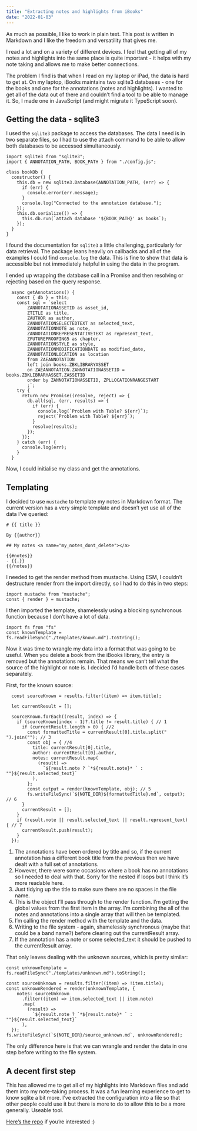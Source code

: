 ```yaml
---
title: "Extracting notes and highlights from iBooks"
date: "2022-01-03"
---
```


As much as possible, I like to work in plain text. This post is written in Markdown and I like the freedom and versatility that gives me.

I read a lot and on a variety of different devices. I feel that getting all of my notes and highlights into the same place is quite important - it helps with my note taking and allows me to make better connections.

The problem I find is that when I read on my laptop or iPad, the data is hard to get at. On my laptop, iBooks maintains two sqlite3 databases - one for the books and one for the annotations (notes and highlights). I wanted to get all of the data out of there and couldn’t find a tool to be able to manage it. So, I made one in JavaScript (and might migrate it TypeScript soon).

## Getting the data - sqlite3

I used the `sqlite3` package to access the databases. The data I need is in two separate files, so I had to use the attach command to be able to allow both databases to be accessed simultaneously.

```
import sqlite3 from "sqlite3";
import { ANNOTATION_PATH, BOOK_PATH } from "./config.js";

class bookDb {
  constructor() {
    this.db = new sqlite3.Database(ANNOTATION_PATH, (err) => {
      if (err) {
        console.error(err.message);
      }
      console.log("Connected to the annotation database.");
    });
    this.db.serialize(() => {
      this.db.run(`attach database '${BOOK_PATH}' as books`);
    });
  }
}
```

I found the documentation for `sqlite3` a little challenging, particularly for data retrieval. The package leans heavily on callbacks and all of the examples I could find `console.log` the data. This is fine to show that data is accessible but not immediately helpful in using the data in the program.

I ended up wrapping the database call in a Promise and then resolving or rejecting based on the query response.

```
  async getAnnotations() {
    const { db } = this;
    const sql = `select 
		ZANNOTATIONASSETID as asset_id,
		ZTITLE as title,
		ZAUTHOR as author,
		ZANNOTATIONSELECTEDTEXT as selected_text,
		ZANNOTATIONNOTE as note,
		ZANNOTATIONREPRESENTATIVETEXT as represent_text,
		ZFUTUREPROOFING5 as chapter,
		ZANNOTATIONSTYLE as style,
		ZANNOTATIONMODIFICATIONDATE as modified_date,
		ZANNOTATIONLOCATION as location
		from ZAEANNOTATION
		left join books.ZBKLIBRARYASSET
		on ZAEANNOTATION.ZANNOTATIONASSETID = books.ZBKLIBRARYASSET.ZASSETID
		order by ZANNOTATIONASSETID, ZPLLOCATIONRANGESTART
		;`;
    try {
      return new Promise((resolve, reject) => {
        db.all(sql, (err, results) => {
          if (err) {
            console.log(`Problem with Table? ${err}`);
            reject(`Problem with Table? ${err}`);
          }
          resolve(results);
        });
      });
    } catch (err) {
      console.log(err);
    }
  }
```

Now, I could initialise my class and get the annotations.

## Templating

I decided to use `mustache` to template my notes in Markdown format. The current version has a very simple template and doesn’t yet use all of the data I’ve queried:

```
# {{ title }}

By {{author}}

## My notes <a name="my_notes_dont_delete"></a>

{{#notes}}
- {{.}}
{{/notes}}
```

I needed to get the render method from mustache. Using ESM, I couldn’t destructure render from the import directly, so I had to do this in two steps:

```
import mustache from "mustache";
const { render } = mustache;
```

I then imported the template, shamelessly using a blocking synchronous function because I don’t have a lot of data.

```
import fs from "fs"
const knownTemplate = fs.readFileSync("./templates/known.md").toString();
```

Now it was time to wrangle my data into a format that was going to be useful. When you delete a book from the iBooks library, the entry is removed but the annotations remain. That means we can’t tell what the source of the highlight or note is. I decided I’d handle both of these cases separately.

First, for the known source:

```
  const sourceKnown = results.filter((item) => item.title);

  let currentResult = [];

  sourceKnown.forEach((result, index) => {
    if (sourceKnown[index - 1]?.title != result.title) { // 1
      if (currentResult.length > 0) { //2
        const formattedTitle = currentResult[0].title.split(" ").join(""); // 3
        const obj = { //4
          title: currentResult[0].title,
          author: currentResult[0].author,
          notes: currentResult.map(
            (result) =>
              `${result.note ? `*${result.note}* ` : ""}${result.selected_text}` 
          ),
        };
        const output = render(knownTemplate, obj); // 5
        fs.writeFileSync(`${NOTE_DIR}${formattedTitle}.md`, output); // 6
      }
      currentResult = [];
    }
    if (result.note || result.selected_text || result.represent_text) { // 7
      currentResult.push(result);
    }
  });
```

1. The annotations have been ordered by title and so, if the current annotation has a different book title from the previous then we have dealt with a full set of annotations.
2. However, there were some occasions where a book has no annotations so I needed to deal with that. Sorry for the nested if loops but I think it’s more readable here.
3. Just tidying up the title to make sure there are no spaces in the file name.
4. This is the object I’ll pass through to the render function. I’m getting the global values from the first item in the array. I’m combining the all of the notes and annotations into a single array that will then be templated.
5. I’m calling the render method with the template and the data.
6. Writing to the file system - again, shamelessly synchronous (maybe that could be a band name?) before clearing out the currentResult array.
7. If the annotation has a note or some selected\_text it should be pushed to the currentResult array.  
    

That only leaves dealing with the unknown sources, which is pretty similar:

```
const unknownTemplate = fs.readFileSync("./templates/unknown.md").toString();

const sourceUnknown = results.filter((item) => !item.title);
const unknownRendered = render(unknownTemplate, {
    notes: sourceUnknown
      .filter((item) => item.selected_text || item.note)
      .map(
        (result) =>
          `${result.note ? `*${result.note}* ` : ""}${result.selected_text}`
      ),
  });
fs.writeFileSync(`${NOTE_DIR}/source_unknown.md`, unknownRendered);
```

The only difference here is that we can wrangle and render the data in one step before writing to the file system.

## A decent first step

This has allowed me to get all of my highlights into Markdown files and add them into my note-taking process. It was a fun learning experience to get to know sqlite a bit more. I’ve extracted the configuration into a file so that other people could use it but there is more to do to allow this to be a more generally. Useable tool.

[Here’s the repo](https://github.com/doingandlearning/ibooks-highlights) if you’re interested :)
